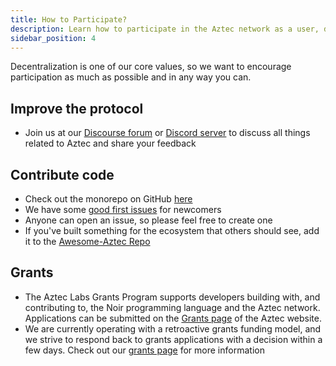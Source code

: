 ```yaml
---
title: How to Participate?
description: Learn how to participate in the Aztec network as a user, developer, or node operator.
sidebar_position: 4
---
```


Decentralization is one of our core values, so we want to encourage participation as much as possible and in any way you can.

## Improve the protocol

- Join us at our [Discourse forum](https://discourse.aztec.network/) or [Discord server](https://discord.com/invite/aztec) to discuss all things related to Aztec and share your feedback

## Contribute code

- Check out the monorepo on GitHub [here](https://github.com/AztecProtocol/aztec-packages)
- We have some [good first issues](https://github.com/AztecProtocol/aztec-packages/labels/good%20first%20issue) for newcomers
- Anyone can open an issue, so please feel free to create one
- If you've built something for the ecosystem that others should see, add it to the [Awesome-Aztec Repo](https://github.com/AztecProtocol/awesome-aztec)

## Grants

- The Aztec Labs Grants Program supports developers building with, and contributing to, the Noir programming language and the Aztec network. Applications can be submitted on the [Grants page](https://aztec.network/grants/) of the Aztec website. 
- We are currently operating with a retroactive grants funding model, and we strive to respond back to grants applications with a decision within a few days. Check out our [grants page](https://aztec.network/grants/) for more information
